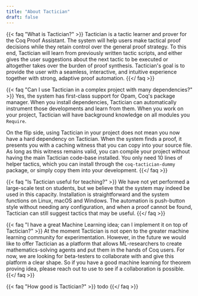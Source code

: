 ```yaml
---
title: "About Tactician"
draft: false
---
```


{{< faq "What is Tactician?" >}}
Tactician is a tactic learner and prover for the Coq Proof Assistant.
The system will help users make tactical proof decisions while they retain
control over the general proof strategy. To this end, Tactician will learn
from previously written tactic scripts, and either gives the user suggestions
about the next tactic to be executed or altogether takes over the burden of
proof synthesis. Tactician's goal is to provide the user with a seamless,
interactive, and intuitive experience together with strong, adaptive proof
automation.
{{</ faq >}}

{{< faq "Can I use Tactician in a complex project with many dependencies?" >}}
Yes, the system has first-class support for Opam, Coq's package manager. When
you install dependencies, Tactician can automatically instrument those
developments and learn from them. When you work on your project, Tactician
will have background knowledge on all modules you `Require`.

On the flip side, using Tactician in your project does not mean you now have a hard
dependency on Tactician. When the system finds a proof, it presents you with
a caching witness that you can copy into your source file. As long as this witness
remains valid, you can compile your project without having the main Tactician code-base
installed. You only need 10 lines of helper tactics, which you can install
through the `coq-tactician-dummy` package, or simply copy them into your development.
{{</ faq >}}

{{< faq "Is Tactician useful for teaching?" >}}
We have not yet performed a large-scale test on students, but we believe that
the system may indeed be used in this capacity. Installation is straightforward
and the system functions on Linux, macOS and Windows. The automation is
push-button style without needing any configuration, and when a proof cannot be
found, Tactician can still suggest tactics that may be useful.
{{</ faq >}}

{{< faq "I have a great Machine Learning idea; can I implement it on top of Tactician?" >}}
At the moment Tactician is not open to the greater machine learning community for
experimentation. However, in the future we would like to offer Tactician as a
platform that allows ML-researchers to create mathematics-solving agents and put
them in the hands of Coq users. For now, we are looking for beta-testers to
collaborate with and give this platform a clear shape. So if you have a good
machine learning for theorem proving idea, please reach out to use to see if
a collaboration is possible.
{{</ faq >}}

{{< faq "How good is Tactician?" >}}
todo
{{</ faq >}}
